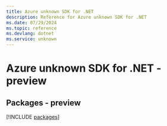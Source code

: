 ```yaml
---
title: Azure unknown SDK for .NET
description: Reference for Azure unknown SDK for .NET
ms.date: 07/29/2024
ms.topic: reference
ms.devlang: dotnet
ms.service: unknown
---
```

# Azure unknown SDK for .NET - preview
## Packages - preview
[!INCLUDE [packages](unknown-index.md)]
